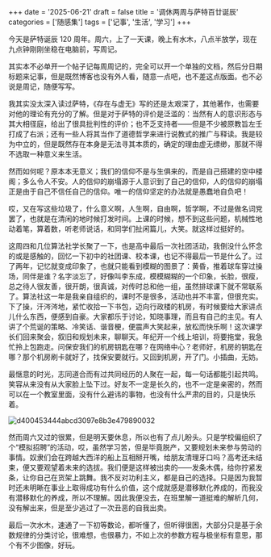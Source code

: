 +++
date = '2025-06-21'
draft = false
title = '调休两周与萨特百廿诞辰'
categories = ['随感集']
tags = ['记事', '生活', '学习']
+++

今天是萨特诞辰 120 周年。周六，上了一天课，晚上有水木，八点半放学，现在九点钟刚刚坐稳在电脑前，写周记。

其实本不必单开一个帖子记每周周记的，完全可以开一个单独的文档，然后分日期标题来记事，但是既然博客也没有外人看，随意一点吧，也不差这点版面。也不必说是周记，随便写写。

我其实没太深入读过萨特，《存在与虚无》写的还是太艰深了，其他著作，也需要对他的理论有充分的了解。但是对于萨特的评价是泛滥的：当然有人的意识形态与其大相径庭，给出了很具批判性的评价；也不乏支持者——但是不少被原教旨左壬打成了右派；还有一些人将其当作了道德哲学来进行说教式的推广与释读。我是较为中立的，但是既然存在本身是无法寻其本质的，确定的理由虚无缥缈，那就不得不选取一种意义来生活。

然而如何呢？原本本无意义；我们的信仰不是与生俱来的，而是自己搭建的空中楼阁；多么令人不安。人的信仰的崩塌源于人意识到了自己的信仰，人的信仰的崩塌正是由于自己不信任自己的信仰。唯一的信仰坚定的办法就是愚蠢地自负吧！

哎，又在写这些垃圾了，什么意义啊，人生啊，自由啊，哲学啊，不过是做名词党罢了，也就是在清闲的地时候打发时间。上课的时候，想不到这些问题，机械性地动着笔，算着数，听老师说话，和同学们扯闲篇儿，大笑。就这样过挺好的。

这周四和几位算法社学长聚了一下，也是高中最后一次社团活动，我倒没什么怀念的或是感触的，回忆一下初中的社团课、校本课，也记不得最后一节是什么了。过了两年，记忆就变成印象了，也就只能看到模糊的图景了：黄昏，推着球车穿过操场，同伴是谁？名字淡忘了，好像叫李东成，模模糊糊的一个印象，长脸，很瘦，总之待人很友善，很开朗，很真诚，对传时总和他一组，虽然排球课下就不常联系了。算法社这一年是我亲自组织的，课时不是很多，活动也并不丰富，但很充实。下了操，汗涔涔地，紧忙收拾一下书包，迈向行政楼的机房，有时候要给大家讲点儿什么东西，便感到自豪。大家都乐于讨论，知晓事理，而且有自己的主见。有人讲了个荒诞的策略、冷笑话、谐音梗，便震声大笑起来，放松而快乐啊！这次课学长们回来聚会，叙旧和规划未来，聊聊天。年纪开一个线上培训，将要拖堂，我急忙拎上包跑走。问保安我们的机房钥匙在哪？在网络中心？老师好，机房的钥匙在哪？那个机房刷卡就好了，找保安要就行。又回到机房，开了门。小插曲，无妨。

最惬意的时光，志同道合而有过共同经历的人聚在一起，每一句话都能引起共鸣。笑容从来没有从大家脸上坠下过。好友不一定是长久的，也不一定是亲密的，然而可以在一个教室里面，没有什么避讳的事物，也没有什么严肃的目的，只是快乐着。

![d400453444abcd3097e8b3e479890032](https://raw.githubusercontent.com/an-jack511/blogIMG/main/MyBlogImgd400453444abcd3097e8b3e479890032.jpg)

然而周六又过的很累，但是明天要休息，所以也有了点儿盼头。只是学校偏组织了个“模拟招聘”的活动，哎，虽然学习苦，但是毕竟脱产，又要规划未来参与劳动的事情。奴隶们会在跨越大西洋的船上互相掰开嘴，给朋友清理牙口吗？高考还未结束，便又要观望着未来的选拔。我们便是这样被出卖的——发条木偶，给你拧紧发条，让你自己在货架上跳舞。我不反对功利主义，都是自己的选择。只是因为我暂时还未明晰在事业上取得成功有什么价值，这个成就感是潜移默化养成的，而我没有潜移默化的养成，所以不理解。因此我便没去，在班里解一道挺难的解析几何，没有解出来，但是至少逃过了一次丑恶的自我出卖。

最后一次水木，速通了一下初等数论，都听懂了，但听得很困，大部分只是基于余数规律的分类讨论，很难想，也很暴力，不如上次的参数方程与极坐标有意思，那个有不少图像，好玩。